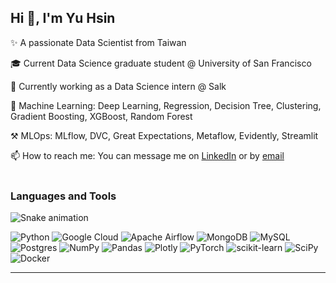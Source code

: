 ## Hi 👋, I'm Yu Hsin

✨ A passionate Data Scientist from Taiwan<br>

🎓 Current Data Science graduate student @ University of San Francisco<br>

💼 Currently working as a Data Science intern @ Salk<br>

🤖 Machine Learning: Deep Learning, Regression, Decision Tree, Clustering, Gradient Boosting, XGBoost, Random Forest<br>

⚒ MLOps: MLflow, DVC, Great Expectations, Metaflow, Evidently, Streamlit<br>

📫 How to reach me: You can message me on [LinkedIn](https://www.linkedin.com/in/yuhsin-wang/) or by [email](yuhsinwang1202@gmail.com)<br><br>


### Languages and Tools

![Snake animation](https://github.com/wangyuhsin/wangyuhsin/blob/output/github-contribution-grid-snake.svg)

![Python](https://img.shields.io/badge/python-3670A0?style=for-the-badge&logo=python&logoColor=ffdd54) ![Google Cloud](https://img.shields.io/badge/Google%20Cloud-%234285F4.svg?style=for-the-badge&logo=google-cloud&logoColor=white) ![Apache Airflow](https://img.shields.io/badge/Apache%20Airflow-017CEE?style=for-the-badge&logo=Apache%20Airflow&logoColor=white) ![MongoDB](https://img.shields.io/badge/MongoDB-%234ea94b.svg?style=for-the-badge&logo=mongodb&logoColor=white) ![MySQL](https://img.shields.io/badge/mysql-%2300f.svg?style=for-the-badge&logo=mysql&logoColor=white) ![Postgres](https://img.shields.io/badge/postgres-%23316192.svg?style=for-the-badge&logo=postgresql&logoColor=white) ![NumPy](https://img.shields.io/badge/numpy-%23013243.svg?style=for-the-badge&logo=numpy&logoColor=white) ![Pandas](https://img.shields.io/badge/pandas-%23150458.svg?style=for-the-badge&logo=pandas&logoColor=white) ![Plotly](https://img.shields.io/badge/Plotly-%233F4F75.svg?style=for-the-badge&logo=plotly&logoColor=white) ![PyTorch](https://img.shields.io/badge/PyTorch-%23EE4C2C.svg?style=for-the-badge&logo=PyTorch&logoColor=white) ![scikit-learn](https://img.shields.io/badge/scikit--learn-%23F7931E.svg?style=for-the-badge&logo=scikit-learn&logoColor=white) ![SciPy](https://img.shields.io/badge/SciPy-%230C55A5.svg?style=for-the-badge&logo=scipy&logoColor=%white) ![Docker](https://img.shields.io/badge/docker-%230db7ed.svg?style=for-the-badge&logo=docker&logoColor=white)

<!-- ![](https://github-readme-stats.vercel.app/api/top-langs/?username=wangyuhsin&theme=radical&hide_border=false&include_all_commits=false&count_private=false&layout=compact) -->
---
